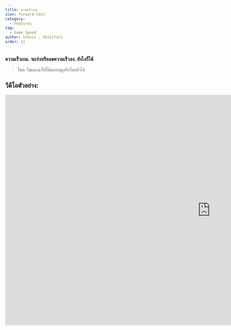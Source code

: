 ```yaml
---
title: ความเร็วเกม
icon: forward-fast
category:
  - Features
tag:
  - Game Speed
author: Schvis , ShikiYuri 
order: 11
---
```


### ความเร็วเกม. จะเร่งหรือลดความเร็วลง. ยังไงก็ได้

>โน้ต: ไม่แนะนำให้ใช้นอกเมนูหรือโดยทั่วไป

## วีดีโอตัวอย่าง:

<div class="iframe-container"><iframe width="1328" height="747" src="https://www.youtube.com/embed/MzXhudYkaDg?list=PL5eI1Tb64p56g27qfYk7VuFTz4FK6YrKa" title="Korepi - Game Speed" frameborder="0" allow="accelerometer; autoplay; clipboard-write; encrypted-media; gyroscope; picture-in-picture; web-share" referrerpolicy="strict-origin-when-cross-origin" allowfullscreen></iframe></div>
